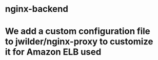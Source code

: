 # nginx-backend
#
# We add a custom configuration file to jwilder/nginx-proxy to customize it for Amazon ELB used
#
